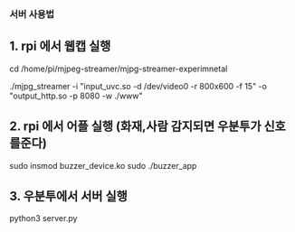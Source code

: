 ### 서버 사용법
## 1. rpi 에서 웹캡 실행
cd /home/pi/mjpeg-streamer/mjpg-streamer-experimnetal

./mjpg_streamer -i "input_uvc.so -d /dev/video0 -r 800x600 -f 15" -o "output_http.so -p 8080 -w ./www"

## 2. rpi 에서 어플 실행 (화재,사람 감지되면 우분투가 신호를준다)
sudo insmod buzzer_device.ko
sudo ./buzzer_app

## 3. 우분투에서 서버 실행
python3 server.py

